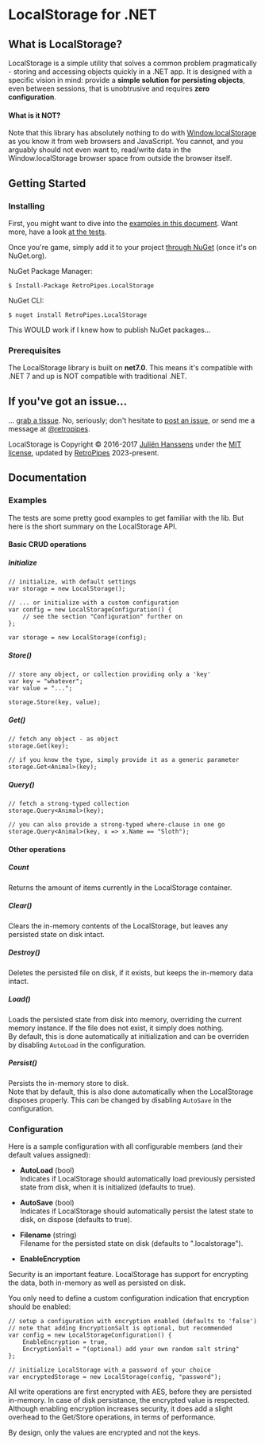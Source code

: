 # LocalStorage for .NET

## What is LocalStorage?

LocalStorage is a simple utility that solves a common problem pragmatically - storing and accessing objects quickly in a .NET app. It is designed with a specific vision in mind: provide a **simple solution for persisting objects**, even between sessions, that is unobtrusive and requires **zero configuration**.

#### What is it NOT?
Note that this library has absolutely nothing to do with [Window.localStorage](https://developer.mozilla.org/en-US/docs/Web/API/Window/localStorage) as you know it from web browsers and JavaScript. You cannot, and you arguably should not even want to, read/write data in the Window.localStorage browser space from outside the browser itself. 

## Getting Started

### Installing
First, you might want to dive into the [examples in this document](#examples). Want more, have a look [at the tests](https://github.com/retropipes/localstorage/tree/master/LocalStorage.Tests). 

Once you're game, simply add it to your project [through NuGet](https://www.nuget.org/packages/RetroPipes.LocalStorage) (once it's on NuGet.org).

NuGet Package Manager: 

    $ Install-Package RetroPipes.LocalStorage

NuGet CLI:

    $ nuget install RetroPipes.LocalStorage

This WOULD work if I knew how to publish NuGet packages...

### Prerequisites
The LocalStorage library is built on **net7.0**. This means it's compatible with .NET 7 and up is NOT compatible with traditional .NET.

## If you've got an issue...

... [grab a tissue](https://www.youtube.com/watch?v=UmnN3eVMWgA). No, seriously; don't hesitate to [post an issue](https://github.com/retropipes/localstorage/issues), or send me a message at [@retropipes](https://twitter.com/retropipes).

LocalStorage is Copyright &copy; 2016-2017 [Juliën Hanssens](https://hanssens.com) under the [MIT license](LICENSE.txt), updated by [RetroPipes](https://retropipes.org/) 2023-present.

## Documentation

### Examples

The tests are some pretty good examples to get familiar with the lib. But here is the short summary on the LocalStorage API.

#### Basic CRUD operations

##### Initialize

	// initialize, with default settings
	var storage = new LocalStorage();

	// ... or initialize with a custom configuration 
	var config = new LocalStorageConfiguration() { 
		// see the section "Configuration" further on
	};
    
	var storage = new LocalStorage(config);

##### Store()

	// store any object, or collection providing only a 'key'
	var key = "whatever";
	var value = "...";

	storage.Store(key, value);

##### Get()

	// fetch any object - as object
	storage.Get(key);

	// if you know the type, simply provide it as a generic parameter
	storage.Get<Animal>(key);

##### Query()

	// fetch a strong-typed collection
	storage.Query<Animal>(key);

	// you can also provide a strong-typed where-clause in one go
	storage.Query<Animal>(key, x => x.Name == "Sloth");

#### Other operations

##### Count
Returns the amount of items currently in the LocalStorage container.

##### Clear()
Clears the in-memory contents of the LocalStorage, but leaves any persisted state on disk intact.

##### Destroy()
Deletes the persisted file on disk, if it exists, but keeps the in-memory data intact.

##### Load()
Loads the persisted state from disk into memory, overriding the current memory instance. If the file does not exist, it simply does nothing.  
By default, this is done automatically at initialization and can be overriden by disabling `AutoLoad` in the configuration.

##### Persist()
Persists the in-memory store to disk.  
Note that by default, this is also done automatically when the LocalStorage disposes properly. This can be changed by disabling `AutoSave` in the configuration.

### Configuration

Here is a sample configuration with all configurable members (and their default values assigned):

* **AutoLoad** (bool)  
  Indicates if LocalStorage should automatically load previously persisted state from disk, when it is initialized (defaults to true).
  
* **AutoSave** (bool)  
  Indicates if LocalStorage should automatically persist the latest state to disk, on dispose (defaults to true).
  
* **Filename** (string)  
  Filename for the persisted state on disk (defaults to ".localstorage").

* **EnableEncryption**  

Security is an important feature. LocalStorage has support for encrypting the data, both in-memory as well as persisted on disk. 

You only need to define a custom configuration indication that encryption should be enabled:

	// setup a configuration with encryption enabled (defaults to 'false')
	// note that adding EncryptionSalt is optional, but recommended
	var config = new LocalStorageConfiguration() {
		EnableEncryption = true,
		EncryptionSalt = "(optional) add your own random salt string"
	};

	// initialize LocalStorage with a password of your choice
	var encryptedStorage = new LocalStorage(config, "password");

All write operations are first encrypted with AES, before they are persisted in-memory. In case of disk persistance, the encrypted value is respected. Although enabling encryption increases security, it does add a slight overhead to the Get/Store operations, in terms of performance.

By design, only the values are encrypted and not the keys. 
